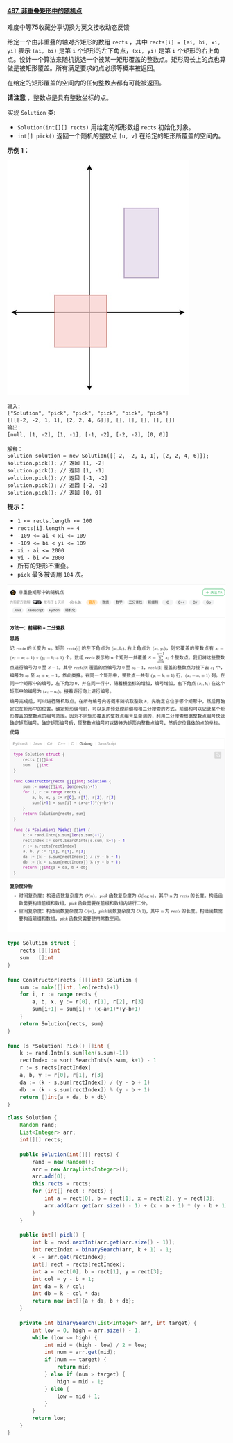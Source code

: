 #### [497. 非重叠矩形中的随机点](https://leetcode.cn/problems/random-point-in-non-overlapping-rectangles/)

难度中等75收藏分享切换为英文接收动态反馈

给定一个由非重叠的轴对齐矩形的数组 `rects` ，其中 `rects[i] = [ai, bi, xi, yi]` 表示 `(ai, bi)` 是第 `i` 个矩形的左下角点，`(xi, yi)` 是第 `i` 个矩形的右上角点。设计一个算法来随机挑选一个被某一矩形覆盖的整数点。矩形周长上的点也算做是被矩形覆盖。所有满足要求的点必须等概率被返回。

在给定的矩形覆盖的空间内的任何整数点都有可能被返回。

**请注意** ，整数点是具有整数坐标的点。

实现 `Solution` 类:

- `Solution(int[][] rects)` 用给定的矩形数组 `rects` 初始化对象。
- `int[] pick()` 返回一个随机的整数点 `[u, v]` 在给定的矩形所覆盖的空间内。



 

**示例 1：**

![img](images/lc-pickrandomrec.jpg)

```
输入: 
["Solution", "pick", "pick", "pick", "pick", "pick"]
[[[[-2, -2, 1, 1], [2, 2, 4, 6]]], [], [], [], [], []]
输出: 
[null, [1, -2], [1, -1], [-1, -2], [-2, -2], [0, 0]]

解释：
Solution solution = new Solution([[-2, -2, 1, 1], [2, 2, 4, 6]]);
solution.pick(); // 返回 [1, -2]
solution.pick(); // 返回 [1, -1]
solution.pick(); // 返回 [-1, -2]
solution.pick(); // 返回 [-2, -2]
solution.pick(); // 返回 [0, 0]
```

 

**提示：**

- `1 <= rects.length <= 100`
- `rects[i].length == 4`
- `-109 <= ai < xi <= 109`
- `-109 <= bi < yi <= 109`
- `xi - ai <= 2000`
- `yi - bi <= 2000`
- 所有的矩形不重叠。
- `pick` 最多被调用 `104` 次。

![QQ截图20220609100916](images/QQ%E6%88%AA%E5%9B%BE20220609100916.png)

```go
type Solution struct {
    rects [][]int
    sum   []int
}

func Constructor(rects [][]int) Solution {
    sum := make([]int, len(rects)+1)
    for i, r := range rects {
        a, b, x, y := r[0], r[1], r[2], r[3]
        sum[i+1] = sum[i] + (x-a+1)*(y-b+1)
    }
    return Solution{rects, sum}
}

func (s *Solution) Pick() []int {
    k := rand.Intn(s.sum[len(s.sum)-1])
    rectIndex := sort.SearchInts(s.sum, k+1) - 1
    r := s.rects[rectIndex]
    a, b, y := r[0], r[1], r[3]
    da := (k - s.sum[rectIndex]) / (y - b + 1)
    db := (k - s.sum[rectIndex]) % (y - b + 1)
    return []int{a + da, b + db}
}
```



```java
class Solution {
    Random rand;
    List<Integer> arr;
    int[][] rects;

    public Solution(int[][] rects) {
        rand = new Random();
        arr = new ArrayList<Integer>();
        arr.add(0);
        this.rects = rects;
        for (int[] rect : rects) {
            int a = rect[0], b = rect[1], x = rect[2], y = rect[3];
            arr.add(arr.get(arr.size() - 1) + (x - a + 1) * (y - b + 1));
        }
    }

    public int[] pick() {
        int k = rand.nextInt(arr.get(arr.size() - 1));
        int rectIndex = binarySearch(arr, k + 1) - 1;
        k -= arr.get(rectIndex);
        int[] rect = rects[rectIndex];
        int a = rect[0], b = rect[1], y = rect[3];
        int col = y - b + 1;
        int da = k / col;
        int db = k - col * da;
        return new int[]{a + da, b + db};
    }

    private int binarySearch(List<Integer> arr, int target) {
        int low = 0, high = arr.size() - 1;
        while (low <= high) {
            int mid = (high - low) / 2 + low;
            int num = arr.get(mid);
            if (num == target) {
                return mid;
            } else if (num > target) {
                high = mid - 1;
            } else {
                low = mid + 1;
            }
        }
        return low;
    }
}
```


